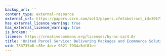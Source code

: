 ```yaml
---
backup_url: ''
content_type: external-resource
external_url: https://papers.ssrn.com/sol3/papers.cfm?abstract_id=305714
has_external_licence_warning: true
has_external_license_warning: true
is_broken: ''
license: https://creativecommons.org/licenses/by-nc-sa/4.0/
title: 'United Parcel Service: Delivering Packages and Ecommerce Solutions'
uid: 783735b0-c85e-4dce-9621-7934a5df81ee
---
```

